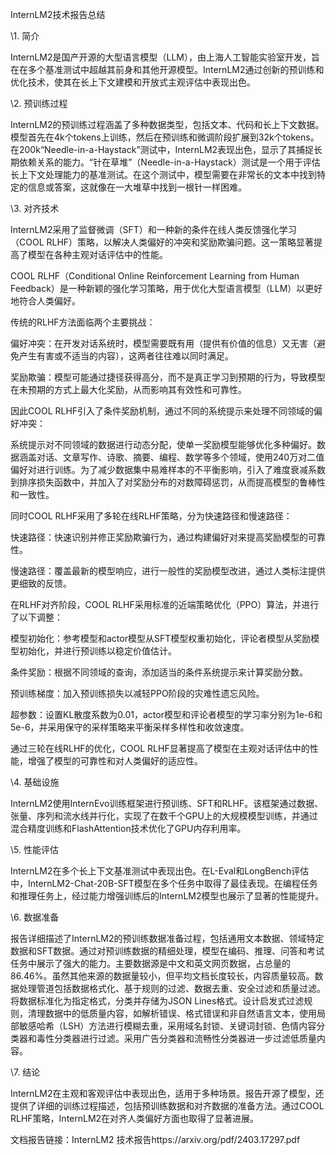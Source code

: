 InternLM2技术报告总结

\1.   简介

InternLM2是国产开源的大型语言模型（LLM），由上海人工智能实验室开发，旨在在多个基准测试中超越其前身和其他开源模型。InternLM2通过创新的预训练和优化技术，使其在长上下文建模和开放式主观评估中表现出色。

 

\2.   预训练过程

InternLM2的预训练过程涵盖了多种数据类型，包括文本、代码和长上下文数据。模型首先在4k个tokens上训练，然后在预训练和微调阶段扩展到32k个tokens。在200k“Needle-in-a-Haystack”测试中，InternLM2表现出色，显示了其捕捉长期依赖关系的能力。“针在草堆”（Needle-in-a-Haystack）测试是一个用于评估长上下文处理能力的基准测试。在这个测试中，模型需要在非常长的文本中找到特定的信息或答案，这就像在一大堆草中找到一根针一样困难。

 

\3.   对齐技术

InternLM2采用了监督微调（SFT）和一种新的条件在线人类反馈强化学习（COOL RLHF）策略，以解决人类偏好的冲突和奖励欺骗问题。这一策略显著提高了模型在各种主观对话评估中的性能。

COOL RLHF（Conditional Online Reinforcement Learning from Human Feedback）是一种新颖的强化学习策略，用于优化大型语言模型（LLM）以更好地符合人类偏好。

传统的RLHF方法面临两个主要挑战：

偏好冲突：在开发对话系统时，模型需要既有用（提供有价值的信息）又无害（避免产生有害或不适当的内容），这两者往往难以同时满足。

奖励欺骗：模型可能通过捷径获得高分，而不是真正学习到预期的行为，导致模型在未预期的方式上最大化奖励，从而影响其有效性和可靠性。

因此COOL RLHF引入了条件奖励机制，通过不同的系统提示来处理不同领域的偏好冲突：

系统提示对不同领域的数据进行动态分配，使单一奖励模型能够优化多种偏好。数据涵盖对话、文章写作、诗歌、摘要、编程、数学等多个领域，使用240万对二值偏好对进行训练。为了减少数据集中易难样本的不平衡影响，引入了难度衰减系数到排序损失函数中，并加入了对奖励分布的对数障碍惩罚，从而提高模型的鲁棒性和一致性。

同时COOL RLHF采用了多轮在线RLHF策略，分为快速路径和慢速路径：

快速路径：快速识别并修正奖励欺骗行为，通过构建偏好对来提高奖励模型的可靠性。

慢速路径：覆盖最新的模型响应，进行一般性的奖励模型改进，通过人类标注提供更细致的反馈。

在RLHF对齐阶段，COOL RLHF采用标准的近端策略优化（PPO）算法，并进行了以下调整：

模型初始化：参考模型和actor模型从SFT模型权重初始化，评论者模型从奖励模型初始化，并进行预训练以稳定价值估计。

条件奖励：根据不同领域的查询，添加适当的条件系统提示来计算奖励分数。

预训练梯度：加入预训练损失以减轻PPO阶段的灾难性遗忘风险。

超参数：设置KL散度系数为0.01，actor模型和评论者模型的学习率分别为1e-6和5e-6，并采用保守的采样策略来平衡采样多样性和收敛速度。

通过三轮在线RLHF的优化，COOL RLHF显著提高了模型在主观对话评估中的性能，增强了模型的可靠性和对人类偏好的适应性。

\4.   基础设施

InternLM2使用InternEvo训练框架进行预训练、SFT和RLHF。该框架通过数据、张量、序列和流水线并行化，实现了在数千个GPU上的大规模模型训练，并通过混合精度训练和FlashAttention技术优化了GPU内存利用率。

 

\5.   性能评估

InternLM2在多个长上下文基准测试中表现出色。在L-Eval和LongBench评估中，InternLM2-Chat-20B-SFT模型在多个任务中取得了最佳表现。在编程任务和推理任务上，经过能力增强训练后的InternLM2模型也展示了显著的性能提升。

 

\6.   数据准备

报告详细描述了InternLM2的预训练数据准备过程，包括通用文本数据、领域特定数据和SFT数据。通过对预训练数据的精细处理，模型在编码、推理、问答和考试任务中展示了强大的能力。主要数据源是中文和英文网页数据，占总量的86.46%。虽然其他来源的数据量较小，但平均文档长度较长，内容质量较高。数据处理管道包括数据格式化、基于规则的过滤、数据去重、安全过滤和质量过滤。将数据标准化为指定格式，分类并存储为JSON Lines格式。设计启发式过滤规则，清理数据中的低质量内容，如解析错误、格式错误和非自然语言文本，使用局部敏感哈希（LSH）方法进行模糊去重，采用域名封锁、关键词封锁、色情内容分类器和毒性分类器进行过滤。采用广告分类器和流畅性分类器进一步过滤低质量内容。

 

\7.   结论

InternLM2在主观和客观评估中表现出色，适用于多种场景。报告开源了模型，还提供了详细的训练过程描述，包括预训练数据和对齐数据的准备方法。通过COOL RLHF策略，InternLM2在对齐人类偏好方面也取得了显著进展。

 

文档报告链接：InternLM2 技术报告https://arxiv.org/pdf/2403.17297.pdf